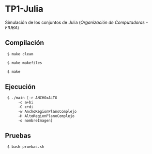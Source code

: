 # TP1-Julia

Simulación de los conjuntos de Julia (_Organización de Computadoras - FIUBA_)

## Compilación

```bash
 $ make clean

 $ make makefiles

 $ make
```

## Ejecución

```bash
 $ ./main [-r ANCHOxALTO
	  -c a+bi
	  -C c+di
	  -w AnchoRegionPlanoComplejo
	  -H AltoRegionPlanoComplejo
	  -o nombreImagen]
```

## Pruebas

```bash
 $ bash pruebas.sh
```

